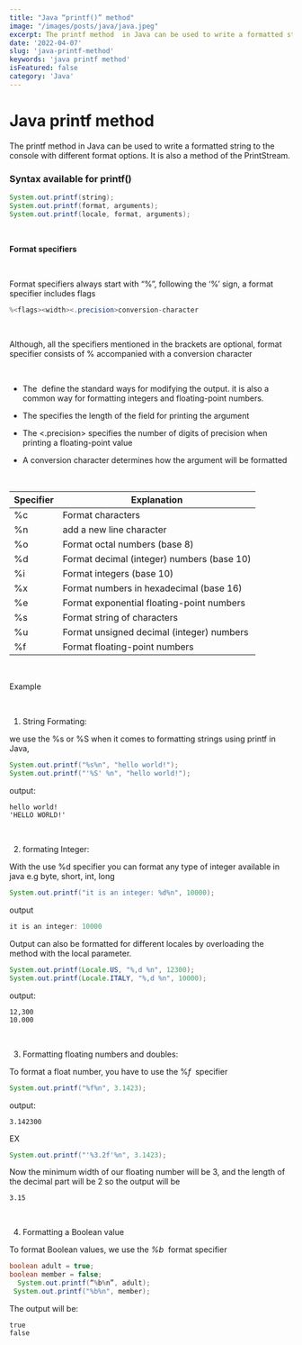```yaml
---
title: "Java “printf()” method"
image: "/images/posts/java/java.jpeg"
excerpt: The printf method  in Java can be used to write a formatted string to the console with different format options.'
date: '2022-04-07'
slug: 'java-printf-method'
keywords: 'java printf method'
isFeatured: false
category: 'Java'
---
```


# ****Java printf method****

The printf method  in Java can be used to write a formatted string to the console with different format options. It is also a method of the PrintStream.

### Syntax available for printf()

```java
System.out.printf(string);
System.out.printf(format, arguments);
System.out.printf(locale, format, arguments);
```
&nbsp;

****Format specifiers****

&nbsp;

 Format specifiers always start with “%”, following the ‘%’ sign, a format specifier includes flags

```java
%<flags><width><.precision>conversion-character
```

&nbsp;

Although, all the specifiers mentioned in the brackets are optional, format specifier consists of % accompanied with a conversion character

&nbsp;

- The <flags> define the standard ways for modifying the output. it is also a  common way  for formatting integers and floating-point numbers.

- The <width> specifies the length of the field for printing the argument

- The <.precision> specifies the number of digits of precision when printing a floating-point value

- A conversion character determines how the argument will be formatted

&nbsp;

|Specifier |Explanation |
--- | ---|
|%c|Format characters
|%n|add a new line character
|%o|Format octal numbers (base 8)
|%d|Format decimal (integer) numbers (base 10)
|%i|Format integers (base 10)
|%x|Format numbers in hexadecimal (base 16)
|%e|Format exponential floating-point numbers
|%s|Format string of characters
|%u|Format unsigned decimal (integer) numbers
|%f|Format floating-point numbers

&nbsp;

Example 

&nbsp;

1. String Formating:

we use the %s or %S when it comes to formatting strings using printf in Java,

```java
System.out.printf("%s%n", "hello world!");
System.out.printf("'%S' %n", "hello world!");
```

output:

```
hello world!
'HELLO WORLD!'
```

&nbsp;

2. formating Integer:

With the use %d specifier you can format any type of integer available in java e.g byte, short, int, long

```java
System.out.printf("it is an integer: %d%n", 10000);
```

output

```java
it is an integer: 10000

```

Output can also be formatted for different locales by overloading the method with the local parameter.

```java
System.out.printf(Locale.US, "%,d %n", 12300);
System.out.printf(Locale.ITALY, "%,d %n", 10000);
```

output:

```
12,300
10.000
```

&nbsp;

3. Formatting floating numbers and doubles:

To format a float number, you have to use the %*f*
 specifier

```java
System.out.printf("%f%n", 3.1423);
```

output: 

```
3.142300
```

EX

```java
System.out.printf("'%3.2f'%n", 3.1423);
```

Now the minimum width of our floating number will be 3, and the length of the decimal part will be 2 so the output will be

```
3.15
```

&nbsp;

4. Formatting a Boolean value

To format Boolean values, we use the *%b*
 format specifier

```java
boolean adult = true; 
boolean member = false;
  System.out.printf(“%b%n”, adult);
 System.out.printf("%b%n", member);
```

The output will be:
```
true
false
```